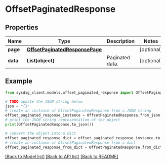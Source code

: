 # OffsetPaginatedResponse


## Properties

Name | Type | Description | Notes
------------ | ------------- | ------------- | -------------
**page** | [**OffsetPaginatedResponsePage**](OffsetPaginatedResponsePage.md) |  | [optional] 
**data** | **List[object]** | Paginated data. | [optional] 

## Example

```python
from sysdig_client.models.offset_paginated_response import OffsetPaginatedResponse

# TODO update the JSON string below
json = "{}"
# create an instance of OffsetPaginatedResponse from a JSON string
offset_paginated_response_instance = OffsetPaginatedResponse.from_json(json)
# print the JSON string representation of the object
print(OffsetPaginatedResponse.to_json())

# convert the object into a dict
offset_paginated_response_dict = offset_paginated_response_instance.to_dict()
# create an instance of OffsetPaginatedResponse from a dict
offset_paginated_response_from_dict = OffsetPaginatedResponse.from_dict(offset_paginated_response_dict)
```
[[Back to Model list]](../README.md#documentation-for-models) [[Back to API list]](../README.md#documentation-for-api-endpoints) [[Back to README]](../README.md)


